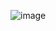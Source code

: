 ![image](https://user-images.githubusercontent.com/58178715/229360302-308faf0b-ea4a-4ec6-bee7-64a21240ed13.png)
